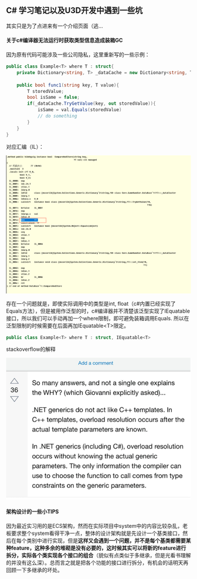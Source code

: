 ## C# 学习笔记以及U3D开发中遇到一些坑

其实只是为了点进来有一个介绍页面（逃...

#### 关于c#编译器无法运行时获取类型信息造成装箱GC

因为原有代码可能涉及一些公司隐私，这里重新写的一些示例：

```c#
public class Example<T> where T : struct{
    private Dictionary<string, T> _dataCache = new Dictionary<string, T>();
    
    public bool func1(string key, T value){
        T storedValue;
        bool isSame = false;
        if(_dataCache.TryGetValue(key, out storedValue)){
            isSame = val.Equals(storedValue)
			// do something
        }
    }
}
```

对应汇编（IL）：



![image-20220222152226029](./pics/il.png)

存在一个问题就是，即使实际调用中的类型是int, float（c#内置已经实现了Equals方法），但是被用作泛型的时，c#编译器并不清楚该泛型实现了IEquatable接口，所以我们可以手动再加一个where限制，即可避免装箱调用Equals. 所以在泛型限制的时候需要在后面再加IEquatable<T\>限定。

```c#
public class Example<T> where T : struct, IEquatable<T>
```

stackoverflow的解释

![image-20220222152736718](./pics/anwser.png)

#### 架构设计的一些小TIPS

因为最近实习用的是ECS架构，然而在实际项目中system中的内容比较杂乱，老板要求整个system看得干净一点，整体的设计架构就是先设计一个基类接口，然后在每个类别中进行实现，但是**这样又会遇到一个问题，并不是每个基类都需要某种feature，这种多余的堆砌是没有必要的，这时候其实可以将新的feature进行拆分，实际各个类实现各个接口的组合**（貌似有点类似于多继承，但是光看书理解的并没有这么深）。总而言之就是把各个功能的接口进行拆分，有机会的话明天再回顾一下多继承的坏处。
